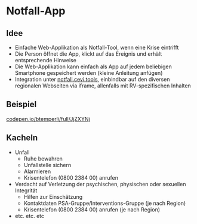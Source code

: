 # Notfall-App


## Idee

- Einfache Web-Applikation als Notfall-Tool, wenn eine Krise eintrifft
- Die Person öffnet die App, klickt auf das Ereignis und erhält entsprechende Hinweise
- Die Web-Applikation kann einfach als App auf jedem beliebigen Smartphone gespeichert werden (kleine Anleitung anfügen)
- Integration unter [notfall.cevi.tools](https://notfall.cevi.tools), einbindbar auf den diversen regionalen Webseiten via iframe, allenfalls mit RV-spezifischen Inhalten

## Beispiel

[codepen.io/btemperli/full/JjZXYNj](https://codepen.io/btemperli/full/JjZXYNj)

## Kacheln

- Unfall
    - Ruhe bewahren
    - Unfallstelle sichern
    - Alarmieren
    - Krisentelefon (0800 2384 00) anrufen
- Verdacht auf Verletzung der psychischen, physischen oder sexuellen Integrität
    - Hilfen zur Einschätzung
    - Kontaktdaten PSA-Gruppe/Interventions-Gruppe (je nach Region)
    - Krisentelefon (0800 2384 00) anrufen (je nach Region)
- etc. etc. etc
